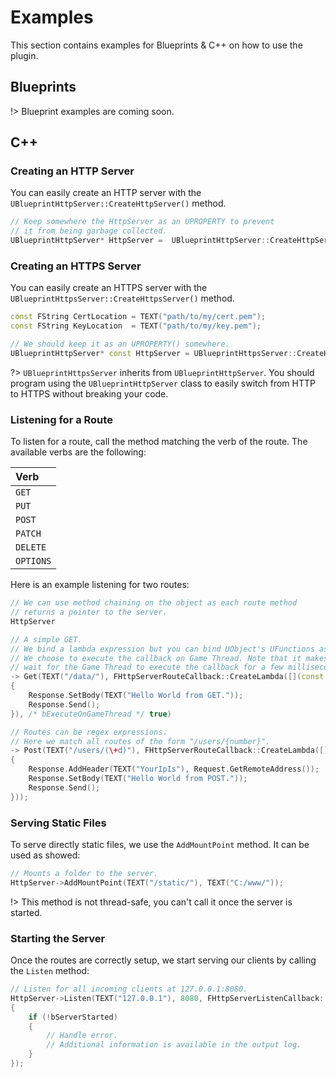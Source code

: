 # Examples
This section contains examples for Blueprints & C++ on how to use the plugin.
## Blueprints

!> Blueprint examples are coming soon.

## C++
### Creating an HTTP Server
You can easily create an HTTP server with the `UBlueprintHttpServer::CreateHttpServer()` method.
```cpp
// Keep somewhere the HttpServer as an UPROPERTY to prevent
// it from being garbage collected.
UBlueprintHttpServer* HttpServer =  UBlueprintHttpServer::CreateHttpServer();
```

### Creating an HTTPS Server
You can easily create an HTTPS server with the `UBlueprintHttpsServer::CreateHttpsServer()` method.
```cpp
const FString CertLocation = TEXT("path/to/my/cert.pem");
const FString KeyLocation  = TEXT("path/to/my/key.pem");

// We should keep it as an UPROPERTY() somewhere.
UBlueprintHttpServer* const HttpServer = UBlueprintHttpsServer::CreateHttpsServer(CertLocation, KeyLocation);
```

?> `UBlueprintHttpsServer` inherits from `UBlueprintHttpServer`. You should program using the `UBlueprintHttpServer` class to easily switch from HTTP to HTTPS without breaking your code.

### Listening for a Route
To listen for a route, call the method matching the verb of the route. The available verbs are the following:

|Verb|
|:---|
|`GET`|
|`PUT`|
|`POST`|
|`PATCH`|
|`DELETE`|
|`OPTIONS`|

Here is an example listening for two routes:
```cpp
// We can use method chaining on the object as each route method
// returns a pointer to the server.
HttpServer

// A simple GET.
// We bind a lambda expression but you can bind UObject's UFunctions as well.
// We choose to execute the callback on Game Thread. Note that it makes the request 
// wait for the Game Thread to execute the callback for a few milliseconds.
-> Get(TEXT("/data/"), FHttpServerRouteCallback::CreateLambda([](const FBlueprintHttpRequest& Request, FBlueprintHttpResponse& Response) -> void
{
    Response.SetBody(TEXT("Hello World from GET."));
    Response.Send();
}), /* bExecuteOnGameThread */ true)

// Routes can be regex expressions.
// Here we match all routes of the form "/users/{number}".
-> Post(TEXT("/users/(\+d)"), FHttpServerRouteCallback::CreateLambda([](const FBlueprintHttpRequest& Request, FBlueprintHttpResponse& Response) -> void
{
    Response.AddHeader(TEXT("YourIpIs"), Request.GetRemoteAddress());
    Response.SetBody(TEXT("Hello World from POST."));
    Response.Send();
}));
```

### Serving Static Files
To serve directly static files, we use the `AddMountPoint` method. It can be used as showed:
```cpp
// Mounts a folder to the server.
HttpServer->AddMountPoint(TEXT("/static/"), TEXT("C:/www/"));
```

!> This method is not thread-safe, you can't call it once the server is started.

### Starting the Server
Once the routes are correctly setup, we start serving our clients by calling the `Listen` method:
```cpp
// Listen for all incoming clients at 127.0.0.1:8080.
HttpServer->Listen(TEXT("127.0.0.1"), 8080, FHttpServerListenCallback::CreateLambda([](const bool bServerStarted) -> void
{
    if (!bServerStarted)
    {
        // Handle error.
        // Additional information is available in the output log.
    }
});
```

